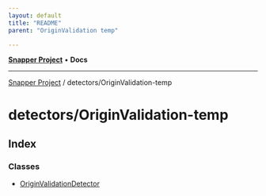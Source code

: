 ```yaml
---
layout: default
title: "README"
parent: "OriginValidation temp"

---
```

[**Snapper Project**](../../README.md) • **Docs**

***

[Snapper Project](../../README.md) / detectors/OriginValidation-temp

# detectors/OriginValidation-temp

## Index

### Classes

- [OriginValidationDetector](classes/OriginValidationDetector.md)
